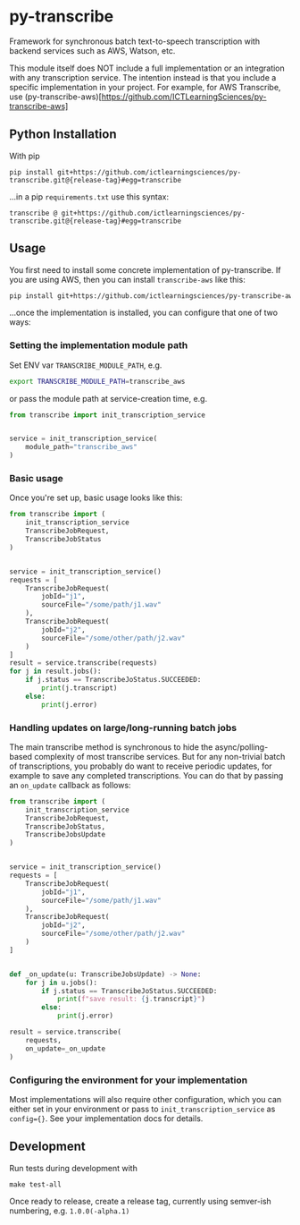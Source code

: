# py-transcribe

Framework for synchronous batch text-to-speech transcription with backend services such as AWS, Watson, etc.

This module itself does NOT include a full implementation or an integration with any transcription service. The intention instead is that you include a specific implementation in your project. For example, for AWS Transcribe, use (py-transcribe-aws)[https://github.com/ICTLearningSciences/py-transcribe-aws]

## Python Installation

With pip

```
pip install git+https://github.com/ictlearningsciences/py-transcribe.git@{release-tag}#egg=transcribe
```

...in a pip `requirements.txt` use this syntax:

```
transcribe @ git+https://github.com/ictlearningsciences/py-transcribe.git@{release-tag}#egg=transcribe
```

## Usage

You first need to install some concrete implementation of py-transcribe. If you are using AWS, then you can install `transcribe-aws` like this:

```bash
pip install git+https://github.com/ictlearningsciences/py-transcribe-aws.git@{FILL_IN_A_RELEASE_TAG}#egg=transcribe
```

...once the implementation is installed, you can configure that one of two ways:

### Setting the implementation module path

Set ENV var `TRANSCRIBE_MODULE_PATH`, e.g.

```bash
export TRANSCRIBE_MODULE_PATH=transcribe_aws
```

or pass the module path at service-creation time, e.g.

```python
from transcribe import init_transcription_service


service = init_transcription_service(
    module_path="transcribe_aws"
)
```

### Basic usage

Once you're set up, basic usage looks like this:

```python
from transcribe import (
    init_transcription_service
    TranscribeJobRequest,
    TranscribeJobStatus
)


service = init_transcription_service()
requests = [
    TranscribeJobRequest(
        jobId="j1",
        sourceFile="/some/path/j1.wav"
    ),
    TranscribeJobRequest(
        jobId="j2",
        sourceFile="/some/other/path/j2.wav"
    )
]
result = service.transcribe(requests)
for j in result.jobs():
    if j.status == TranscribeJoStatus.SUCCEEDED:
        print(j.transcript)
    else:
        print(j.error)
```

### Handling updates on large/long-running batch jobs

The main transcribe method is synchronous to hide the async/polling-based complexity of most transcribe services. But for any non-trivial batch of transcriptions, you probably do want to receive periodic updates, for example to save any completed transcriptions. You can do that by passing an `on_update` callback as follows:

```python
from transcribe import (
    init_transcription_service
    TranscribeJobRequest,
    TranscribeJobStatus,
    TranscribeJobsUpdate
)


service = init_transcription_service()
requests = [
    TranscribeJobRequest(
        jobId="j1",
        sourceFile="/some/path/j1.wav"
    ),
    TranscribeJobRequest(
        jobId="j2",
        sourceFile="/some/other/path/j2.wav"
    )
]


def _on_update(u: TranscribeJobsUpdate) -> None:
    for j in u.jobs():
        if j.status == TranscribeJoStatus.SUCCEEDED:
            print(f"save result: {j.transcript}")
        else:
            print(j.error)

result = service.transcribe(
    requests,
    on_update=_on_update
)
```

### Configuring the environment for your implementation

Most implementations will also require other configuration, which you can either set in your environment or pass to `init_transcription_service` as `config={}`. See your implementation docs for details.


## Development

Run tests during development with

```
make test-all
```

Once ready to release, create a release tag, currently using semver-ish numbering, e.g. `1.0.0(-alpha.1)`
